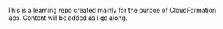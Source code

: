 This is a learning repo created mainly for the purpoe of CloudFormation labs.
Content will be added as I go along.
